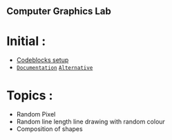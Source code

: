 ## Computer Graphics Lab
# Initial :
* [Codeblocks setup](https://niazbinsiraj.wordpress.com/2019/11/05/how-to-use-graphics-h-in-codeblocks-bug-free/?fbclid=IwAR1O1jmtZqlXBDuiqqmH5psYZsX8VpnyjEIlgKpFzP8tOHxOp2R2QivVCYc#more-684)
* [`Documentation`](https://www.cs.colorado.edu/~main/bgi/doc/) [`Alternative`](https://doc-0o-a0-apps-viewer.googleusercontent.com/viewer/secure/pdf/3nb9bdfcv3e2h2k1cmql0ee9cvc5lole/e6t2eco010ficrdhhpusoqj2b7nfsndr/1573638150000/drive/*/ACFrOgA8a_X6Vh-ArVjfK4LdSZvNelTiFBh6rMJzDY0xwO60xvKOHEoWsqIwxxgQgZ_LZHyHb10hvfU6caDXB3exxgXzT97_tNNLgXEVSGxX9KaX1Jsecile-WNRMgI=?print=true)
# Topics :
  * Random Pixel
  * Random line length line drawing with random colour
  * Composition of shapes
